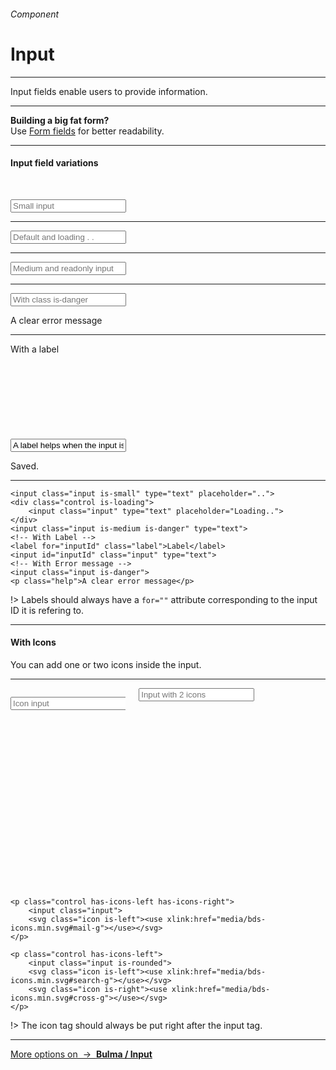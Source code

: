 <h6 class="is-uppercase has-text-grey has-text-weight-medium is-size-6 is-size-7-mobile">Component</h6>
<h1 class="title is-family-secondary is-size-2-mobile">Input</h1>
<hr class="is-visible is-size-4">
<p class="subtitle is-family-secondary has-text-dark">
    <span class="has-text-weight-semibold">Input fields</span> enable users to provide information.
</p>
<hr class="is-visible is-size-4">

<div class="message is-info">
    <strong>Building a big fat form?</strong><br>Use <a href="#/form" class="is-underlined">Form fields</a> for better readability.
</div>

<hr class="is-size-4">

<h4 class="title is-family-primary"><strong>Input field variations</strong></h4>

<br><form class="box is-raised is-large is-marginless is-radiusless-b" spellcheck="false">
    <input class="input is-small" type="tel" placeholder="Small input">
    <hr class="is-size-7">
    <div class="control is-loading is-primary">
        <input class="input" type="tel" placeholder="Default and loading . .">
    </div>
    <hr class="is-size-7">
    <input class="input is-medium" type="email" placeholder="Medium and readonly input" readonly>
    <hr class="is-size-7">
    <input class="input is-danger" placeholder="With class is-danger">
    <p class="help">A clear error message</p>
    <hr class="is-size-7">
    <label for="defaultfield" class="label">With a label</label>
    <div class="control has-icons-right">
        <input id="defaultfield" class="input" type="email" value="A label helps when the input is filled" placeholder="Placeholder is used to give exemples.">
        <svg class="icon is-right has-fill-success-light"><use xlink:href="media/bds-icons.min.svg#check-bold-g"></use></svg>
    </div>
    <p class="help has-text-success-dark">Saved.</p>
</form>
<hr class="is-marginless is-visible">

    <input class="input is-small" type="text" placeholder="..">
    <div class="control is-loading">
        <input class="input" type="text" placeholder="Loading..">
    </div>
    <input class="input is-medium is-danger" type="text">
    <!-- With Label -->
    <label for="inputId" class="label">Label</label>
    <input id="inputId" class="input" type="text">
    <!-- With Error message -->
    <input class="input is-danger">
    <p class="help">A clear error message</p>
!> Labels should always have a `for=""` attribute corresponding to the input ID it is refering to.

<hr class="is-visible is-size-1">

<h4 class="title is-family-primary"><strong>With Icons</strong></h4>

You can add one or two icons inside the input.

<hr>

<div class="box is-raised is-large is-marginless is-radiusless-b">
    <div class="columns is-variable is-5">
        <div class="column is-6">
            <p class="control has-icons-left">
                <input class="input"placeholder="Icon input">
                <svg class="icon is-left"><use xlink:href="media/bds-icons.min.svg#mail-g"></use></svg>
            </p>
        </div>
        <div class="column is-6">
            <div class="control has-icons-left has-icons-right">
                <input class="input is-rounded" type="tel" placeholder="Input with 2 icons">
                <svg class="icon is-left"><use xlink:href="media/bds-icons.min.svg#search-g"></use></svg>
                <svg class="icon is-right has-fill-grey"><use xlink:href="media/bds-icons.min.svg#cross-g"></use></svg>
            </div>
        </div>
    </div>
</div>

    <p class="control has-icons-left has-icons-right">
        <input class="input">
        <svg class="icon is-left"><use xlink:href="media/bds-icons.min.svg#mail-g"></use></svg>
    </p>

    <p class="control has-icons-left">
        <input class="input is-rounded">
        <svg class="icon is-left"><use xlink:href="media/bds-icons.min.svg#search-g"></use></svg>
        <svg class="icon is-right"><use xlink:href="media/bds-icons.min.svg#cross-g"></use></svg>
    </p>
!> The icon tag should always be put right after the input tag.
<hr>

<a class="message is-info is-block" href="https://bulma.io/documentation/form/input/" target="blank">
    More options on &nbsp;→&nbsp; <strong class="is-link is-underlined">Bulma / Input</strong>
</a>